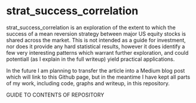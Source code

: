 # strat_success_correlation

strat_success_correlation is an exploration of the extent to which the success of a mean reversion strategy between major US equity stocks is shared across the market. This is not intended as a guide for investment, nor does it provide any hard statistical results, however it does identify a few very interesting patterns which warrant further exploration, and could potentiall (as I explain in the full writeup) yield practical applications.

In the future I am planning to transfer the article into a Medium blog post which will link to this Github page, but in the meantime I have kept all parts of my work, including code, graphs and writeup, in this repository.

GUIDE TO CONTENTS OF REPOSITORY

